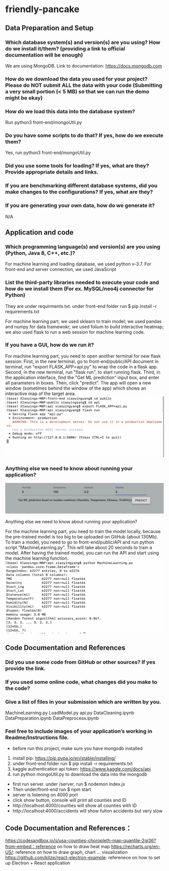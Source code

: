 # friendly-pancake
## Data Preparation and Setup

### Which database system(s) and version(s) are you using? How do we install it/them? (providing a link to official documentation will be enough)
We are using MongoDB. Link to documentation: https://docs.mongodb.com


### How do we download the data you used for your project? Please do NOT submit ALL the data with your code (Submitting a very small portion (< 5 MB) so that we can run the demo might be okay)



### How do we load this data into the database system? 
Run python3 front-end/mongoUtil.py


### Do you have some scripts to do that? If yes, how do we execute them?
Yes, run python3 front-end/mongoUtil.py


### Did you use some tools for loading? If yes, what are they? Provide appropriate details and links. 



### If you are benchmarking different database systems, did you make changes to the configurations? If yes, what are they?



### If you are generating your own data, how do we generate it?
N/A


## Application and code

### Which programming language(s) and version(s) are you using (Python, Java 8, C++, etc.)?

For machine learning and loading database, we used python v-3.7.
For front-end and server connection, we used JavaScript


### List the third-party libraries needed to execute your code and how do we install them (For ex. MySQL/neo4j connector for Python)

They are under requirments.txt. 
under front-end folder run $ pip install -r requirements.txt

For machine learning part, we used sklearn to train model; we used pandas and numpy for data framewokr; we used folium to build interactive heatmap; we also used flask to run a web session for machine learning code. 


### If you have a GUI, how do we run it?

For machine learning part, you need to open another terminal for new flask session: 
First, in the new terminal, go to front-end/public/API document in terminal, run "export FLASK_APP=api.py" to wrap the code in a flask app. 
Second, in the new terminal, run "flask run", to start running flask. 
Third, in the application interface, find the "Get ML prediction" input box, and enter all parameters in boxes. Then, click "predict". The app will open a new window (sometimes behind the window of the app) which shows an interactive map of the target area. 
![](instruction_files/img4.png)


### Anything else we need to know about running your application?
![](instruction_files/img2.png)

Anything else we need to know about running your application?

For the machine learning part, you need to train the model locally, because the pre-trained model is too big to be uploaded on GitHub (about 130Mb). To train a model, you need to go to front-end/public/API and run python script "MachineLearning.py". This will take about 20 seconds to train a model. After having the trained model, you can run the API and start using the machine learning function.
![](instruction_files/img3.png)

## Code Documentation and References

### Did you use some code from GitHub or other sources? If yes provide the link.


### If you used some online code, what changes did you make to the code?

### Give a list of files in your submission which are written by you.
MachineLearning.py
LoadModel.py
api.py
DataCleaning.ipynb
DataPreparation.ipynb
DataPreprocess.ipynb



### Feel free to include images of your application’s working in Readme/Instructions file.


* before run this project, make sure you have mongodb installed
1. install pip: https://pip.pypa.io/en/stable/installing/
2. under front-end folder run $ pip install -r requirements.txt
3. kaggle authentication api token: https://www.kaggle.com/docs/api 
5. run python mongoUtil.py to download the data into the mongodb
* first run server. under /server, run $ nodemon index.js
* Then under/front-end run $ npm start
* server is listening on 4000 port
* click show button, console will print all counties and ID
* http://localhost:4000/counties will show all counties with ID
* http://localhost:4000/accidents will show fulton accidents but very slow

## Code Documentation and References：
https://codesandbox.io/s/usa-counties-choropleth-map-quantile-2gi36?from-embed：reference on how to draw heat map
https://recharts.org/en-US/: reference on how to draw graph, chart ... visualization
https://github.com/kitze/react-electron-example: referenece on how to set up Electron + React application
